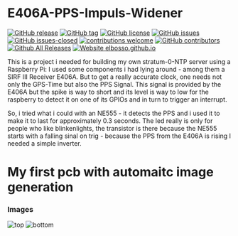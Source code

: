 # E406A-PPS-Impuls-Widener

<!---
[![start with why](https://img.shields.io/badge/start%20with-why%3F-brightgreen.svg?style=flat)](http://www.ted.com/talks/simon_sinek_how_great_leaders_inspire_action)
--->
[![GitHub release](https://img.shields.io/github/release/elbosso/E406A-PPS-Impuls-Widener/all.svg?maxAge=1)](https://GitHub.com/elbosso/E406A-PPS-Impuls-Widener/releases/)
[![GitHub tag](https://img.shields.io/github/tag/elbosso/E406A-PPS-Impuls-Widener.svg)](https://GitHub.com/elbosso/E406A-PPS-Impuls-Widener/tags/)
[![GitHub license](https://img.shields.io/github/license/elbosso/E406A-PPS-Impuls-Widener.svg)](https://github.com/elbosso/E406A-PPS-Impuls-Widener/blob/master/LICENSE)
[![GitHub issues](https://img.shields.io/github/issues/elbosso/E406A-PPS-Impuls-Widener.svg)](https://GitHub.com/elbosso/E406A-PPS-Impuls-Widener/issues/)
[![GitHub issues-closed](https://img.shields.io/github/issues-closed/elbosso/E406A-PPS-Impuls-Widener.svg)](https://GitHub.com/elbosso/E406A-PPS-Impuls-Widener/issues?q=is%3Aissue+is%3Aclosed)
[![contributions welcome](https://img.shields.io/badge/contributions-welcome-brightgreen.svg?style=flat)](https://github.com/elbosso/E406A-PPS-Impuls-Widener/issues)
[![GitHub contributors](https://img.shields.io/github/contributors/elbosso/E406A-PPS-Impuls-Widener.svg)](https://GitHub.com/elbosso/E406A-PPS-Impuls-Widener/graphs/contributors/)
[![Github All Releases](https://img.shields.io/github/downloads/elbosso/E406A-PPS-Impuls-Widener/total.svg)](https://github.com/elbosso/E406A-PPS-Impuls-Widener)
[![Website elbosso.github.io](https://img.shields.io/website-up-down-green-red/https/elbosso.github.io.svg)](https://elbosso.github.io/)

This is a project i needed for building my own stratum-0-NTP server using a Raspberry Pi: I used some components i had lying around - among them a SIRF III Receiver E406A. But to get a really accurate clock, one needs not only the GPS-Time but also the PPS Signal. This signal is provided by the E406A but the spike is way to short and its level is way to low for the raspberry to detect it on one of its GPIOs and in turn to trigger an interrupt.

So, i tried what i could with an NE555 - it detects the PPS and i used it to make it to last for approximately 0.3 seconds. The led really is only for people who like blinkenlights, the transistor is there because the NE555 starts with a falling sinal on trig - because the PPS from the E406A is rising I needed a simple inverter.

# My first pcb with automaitc image generation

### Images
![top](elbosso.github.io/E406A-PPS-Impuls-Widener/top.png)
![bottom](elbosso.github.io/E406A-PPS-Impuls-Widener/bottom.png)
